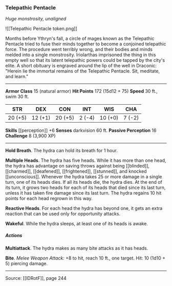### Telepathic Pentacle
_Huge monstrosity, unaligned_

![[Telepathic Pentacle token.png]]

Months before Ythryn's fall, a circle of mages known as the Telepathic Pentacle tried to fuse their minds together to become a conjoined telepathic force. The procedure went terribly wrong, and their bodies and minds melded into a single monstrosity. Iriolarthas imprisoned the thing in this empty well so that its latent telepathic powers could be tapped by the city's elite. A short obituary is engraved around the lip of the well in Draconic: "Herein lie the immortal remains of the Telepathic Pentacle. Sit, meditate, and learn."




---

**Armor Class** 15 (natural armor)
**Hit Points** 172 (15d12 + 75)
**Speed** 30 ft., swim 30 ft.

| STR     | DEX     | CON     | INT     | WIS     | CHA     |
|---------|---------|---------|---------|---------|---------|
| 20 (+5) | 12 (+1) | 20 (+5) | 2 (-4) | 10 (+0) | 7 (-2) |

**Skills** [[perception]] +6
**Senses** darkvision 60 ft.
**Passive Perception** 16
**Challenge** 8 (3,900 XP)

---

**Hold Breath**. The hydra can hold its breath for 1 hour.

**Multiple Heads**. The hydra has five heads. While it has more than one head, the hydra has advantage on saving throws against being [[blinded]], [[charmed]], [[deafened]], [[frightened]], [[stunned]], and knocked [[unconscious]]. Whenever the hydra takes 25 or more damage in a single turn, one of its heads dies. If all its heads die, the hydra dies. At the end of its turn, it grows two heads for each of its heads that died since its last turn, unless it has taken fire damage since its last turn. The hydra regains 10 hit points for each head regrown in this way.

**Reactive Heads**. For each head the hydra has beyond one, it gets an extra reaction that can be used only for opportunity attacks.

**Wakeful**. While the hydra sleeps, at least one of its heads is awake.

##### Actions
**Multiattack**. The hydra makes as many bite attacks as it has heads.

**Bite**. _Melee Weapon Attack:_ +8 to hit, reach 10 ft., one target. Hit: 10 (1d10 + 5) piercing damage.


---

Source: [[IDRotF]], page 244